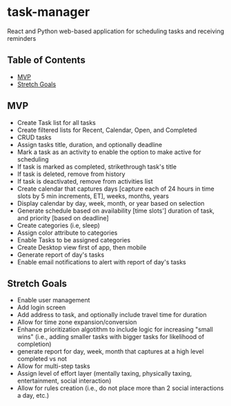# task-manager
React and Python web-based application for scheduling tasks and receiving reminders

## Table of Contents
- [MVP](#mvp)
- [Stretch Goals](#stretch-goals)

## MVP
- Create Task list for all tasks
- Create filtered lists for Recent, Calendar, Open, and Completed
-  CRUD tasks
- Assign tasks title, duration, and optionally deadline
- Mark a task as an activity to enable the option to make active for scheduling
- If task is marked as completed, strikethrough task's title
- If task is deleted, remove from history
- If task is deactivated, remove from activities list
- Create calendar that captures days [capture each of 24 hours in time slots by 5 min increments, ET], weeks, months, years
- Display calendar by day, week, month, or year based on selection
- Generate schedule based on availability [time slots'] duration of task, and priority [based on deadline]
- Create categories (i.e, sleep)
- Assign color attribute to categories
- Enable Tasks to be assigned categories
- Create Desktop view first of app, then mobile
- Generate report of day's tasks
- Enable email notifications to alert with report of day's tasks

  
## Stretch Goals
- Enable user management
- Add login screen
- Add address to task, and optionally include travel time for duration
- Allow for time zone expansion/conversion
- Enhance prioritization algotithm to include logic for increasing "small wins" (i.e., adding smaller tasks with bigger tasks for likelihood of completion)
- generate report for day, week, month that captures at a high level completed vs not   
- Allow for multi-step tasks
- Assign level of effort layer (mentally taxing, physically taxing, entertainment, social interaction)
- Allow for rules creation (i.e., do not place more than 2 social interactions a day, etc.)

